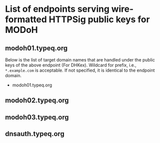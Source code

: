 # List of endpoints serving wire-formatted HTTPSig public keys for MODoH

## modoh01.typeq.org

Below is the list of target domain names that are handled under the public keys of the above endpoint (For DHKex). Wildcard for prefix, i.e., `*.example.com` is acceptable. If not specified, it is identical to the endpoint domain.

- modoh01.typeq.org

## modoh02.typeq.org

## modoh03.typeq.org

## dnsauth.typeq.org
